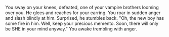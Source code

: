 You sway on your knees, defeated, one of your vampire brothers looming over you. He glees and reaches for your earring. You roar in sudden anger and slash blindly at him.
Surprised, he stumbles back. "Oh, the new boy has some fire in him. Well, keep your precious memento. Soon, there will only be SHE in your mind anyway."
You awake trembling with anger.
